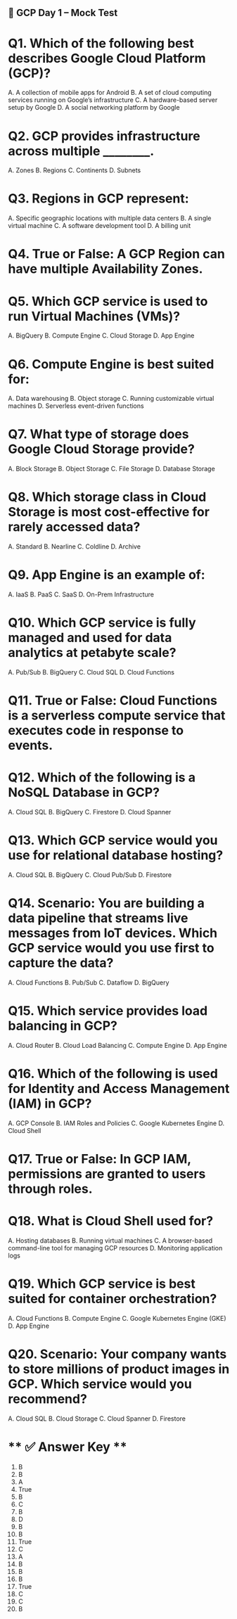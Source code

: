 ## 📝 GCP Day 1 – Mock Test
# Q1. Which of the following best describes Google Cloud Platform (GCP)?

A. A collection of mobile apps for Android
B. A set of cloud computing services running on Google’s infrastructure
C. A hardware-based server setup by Google
D. A social networking platform by Google

# Q2. GCP provides infrastructure across multiple ________.

A. Zones
B. Regions
C. Continents
D. Subnets

# Q3. Regions in GCP represent:

A. Specific geographic locations with multiple data centers
B. A single virtual machine
C. A software development tool
D. A billing unit

# Q4. True or False: A GCP Region can have multiple Availability Zones.
# Q5. Which GCP service is used to run Virtual Machines (VMs)?

A. BigQuery
B. Compute Engine
C. Cloud Storage
D. App Engine

# Q6. Compute Engine is best suited for:

A. Data warehousing
B. Object storage
C. Running customizable virtual machines
D. Serverless event-driven functions

# Q7. What type of storage does Google Cloud Storage provide?

A. Block Storage
B. Object Storage
C. File Storage
D. Database Storage

# Q8. Which storage class in Cloud Storage is most cost-effective for rarely accessed data?

A. Standard
B. Nearline
C. Coldline
D. Archive

# Q9. App Engine is an example of:

A. IaaS
B. PaaS
C. SaaS
D. On-Prem Infrastructure

# Q10. Which GCP service is fully managed and used for data analytics at petabyte scale?

A. Pub/Sub
B. BigQuery
C. Cloud SQL
D. Cloud Functions

# Q11. True or False: Cloud Functions is a serverless compute service that executes code in response to events.
# Q12. Which of the following is a NoSQL Database in GCP?

A. Cloud SQL
B. BigQuery
C. Firestore
D. Cloud Spanner

# Q13. Which GCP service would you use for relational database hosting?

A. Cloud SQL
B. BigQuery
C. Cloud Pub/Sub
D. Firestore

# Q14. Scenario: You are building a data pipeline that streams live messages from IoT devices. Which GCP service would you use first to capture the data?

A. Cloud Functions
B. Pub/Sub
C. Dataflow
D. BigQuery

# Q15. Which service provides load balancing in GCP?

A. Cloud Router
B. Cloud Load Balancing
C. Compute Engine
D. App Engine

# Q16. Which of the following is used for Identity and Access Management (IAM) in GCP?

A. GCP Console
B. IAM Roles and Policies
C. Google Kubernetes Engine
D. Cloud Shell

# Q17. True or False: In GCP IAM, permissions are granted to users through roles.
# Q18. What is Cloud Shell used for?

A. Hosting databases
B. Running virtual machines
C. A browser-based command-line tool for managing GCP resources
D. Monitoring application logs

# Q19. Which GCP service is best suited for container orchestration?

A. Cloud Functions
B. Compute Engine
C. Google Kubernetes Engine (GKE)
D. App Engine

# Q20. Scenario: Your company wants to store millions of product images in GCP. Which service would you recommend?

A. Cloud SQL
B. Cloud Storage
C. Cloud Spanner
D. Firestore

# ** ✅ Answer Key **

1) B
2) B
3) A
4) True
5) B
6) C
7) B
8) D
9) B
10) B
11) True
12) C
13) A
14) B
15) B
16) B
17) True
18) C
19) C
20) B
 
